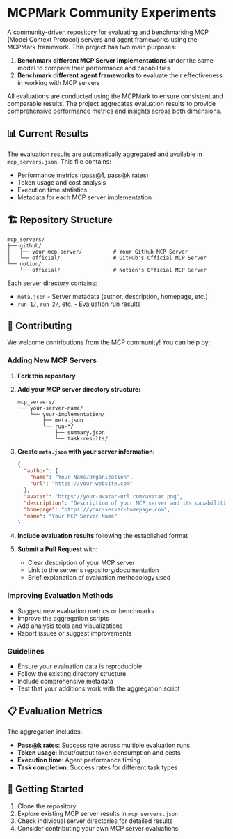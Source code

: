 # MCPMark Community Experiments

A community-driven repository for evaluating and benchmarking MCP (Model Context Protocol) servers and agent frameworks using the MCPMark framework. This project has two main purposes:

1. **Benchmark different MCP Server implementations** under the same model to compare their performance and capabilities
2. **Benchmark different agent frameworks** to evaluate their effectiveness in working with MCP servers

All evaluations are conducted using the MCPMark to ensure consistent and comparable results. The project aggregates evaluation results to provide comprehensive performance metrics and insights across both dimensions.

## 📊 Current Results

The evaluation results are automatically aggregated and available in `mcp_servers.json`. This file contains:

- Performance metrics (pass@1, pass@k rates)
- Token usage and cost analysis  
- Execution time statistics
- Metadata for each MCP server implementation

## 🏗️ Repository Structure

```
mcp_servers/
├── github/
│   ├── your-mcp-server/          # Your GitHub MCP Server
│   └── official/                 # GitHub's Official MCP Server
└── notion/
    └── official/                 # Notion's Official MCP Server
```

Each server directory contains:
- `meta.json` - Server metadata (author, description, homepage, etc.)
- `run-1/`, `run-2/`, etc. - Evaluation run results

## 🤝 Contributing

We welcome contributions from the MCP community! You can help by:

### Adding New MCP Servers

1. **Fork this repository**

2. **Add your MCP server directory structure:**
   ```
   mcp_servers/
   └── your-server-name/
       └── your-implementation/
           ├── meta.json
           └── run-*/
               ├── summary.json
               └── task-results/
   ```

3. **Create `meta.json` with your server information:**
   ```json
   {
     "author": {
       "name": "Your Name/Organization",
       "url": "https://your-website.com"
     },
     "avatar": "https://your-avatar-url.com/avatar.png",
     "description": "Description of your MCP server and its capabilities",
     "homepage": "https://your-server-homepage.com",
     "name": "Your MCP Server Name"
   }
   ```

4. **Include evaluation results** following the established format

5. **Submit a Pull Request** with:
   - Clear description of your MCP server
   - Link to the server's repository/documentation
   - Brief explanation of evaluation methodology used

### Improving Evaluation Methods

- Suggest new evaluation metrics or benchmarks
- Improve the aggregation scripts
- Add analysis tools and visualizations
- Report issues or suggest improvements

### Guidelines

- Ensure your evaluation data is reproducible
- Follow the existing directory structure
- Include comprehensive metadata
- Test that your additions work with the aggregation script

## 📋 Evaluation Metrics

The aggregation includes:

- **Pass@k rates**: Success rate across multiple evaluation runs
- **Token usage**: Input/output token consumption and costs
- **Execution time**: Agent performance timing
- **Task completion**: Success rates for different task types

## 🚀 Getting Started

1. Clone the repository
2. Explore existing MCP server results in `mcp_servers.json`
3. Check individual server directories for detailed results
4. Consider contributing your own MCP server evaluations!